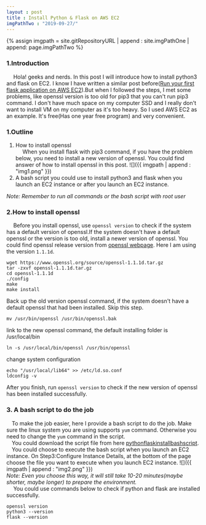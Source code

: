 ```yaml
---
layout : post
title : Install Python & Flask on AWS EC2
imgPathTwo : "2019-09-27/"
---
```


{% assign imgpath = site.gitRepositoryURL | append : site.imgPathOne | append: page.imgPathTwo %}

### 1.Introduction
&emsp; Hola! geeks and nerds. In this post I will introduce how to install python3 and flask on EC2. I know I have written a similar post before([Run your first flask application on AWS EC2](https://haveacupofcoffee.github.io/blogs/2019/01/20/Run-Your-first-flask-program-on-AWS-EC2.html)).But when I followed the steps, I met some problems, like openssl version is too old for pip3 that you can't run pip3 command. I don't have much space on my computer SSD and I really don't want to install VM on my computer as it's too heavy. So I used AWS EC2 as an example. It's free(Has one year free program) and very convenient.

### 1.Outline
1) How to install openssl <br/>
&emsp; When you install flask with pip3 command, if you have the problem below, you need to install a new version of openssl. You could find answer of how to install openssl in this post.
![]({{ imgpath | append : "img1.png"  }})<br/>
2) A bash script you could use to install python3 and flask when you launch an EC2 instance or after you launch an EC2 instance.

*Note: Remember to run all commands or the bash script with root user*
### 2.How to install openssl
&emsp; Before you install openssl, use `openssl version` to check if the system has a default version of openssl.If the system doesn't have a default openssl or the version is too old, install a newer version of openssl. You could find openssl release version from [openssl webpage](https://www.openssl.org/source/). Here I am using the version `1.1.1d`.
```
wget https://www.openssl.org/source/openssl-1.1.1d.tar.gz
tar -zxvf openssl-1.1.1d.tar.gz
cd openssl-1.1.1d
./config
make
make install
```
Back up the old version openssl command, if the system doesn't have a default openssl that had been installed. Skip this step.
```
mv /usr/bin/openssl /usr/bin/openssl.bak
```
link to the new openssl command, the default installing folder is /usr/local/bin
```
ln -s /usr/local/bin/openssl /usr/bin/openssl
```
change system configuration
```
echo "/usr/local/lib64" >> /etc/ld.so.conf
ldconfig -v
```
After you finish, run `openssl version` to check if the new version of openssl has been installed successfully.

### 3. A bash script to do the job
&emsp;To make the job easier, here I provide a bash script to do the job. Make sure the linux system you are using supports `yum` command. Otherwise you need to change the `yum` command in the script.<br/>
&emsp;You could download the script file from here [pythonflaskinstallbashscript](https://my-samplecode.s3.ca-central-1.amazonaws.com/bashscript/pythonflaskinstall.sh).<br/>
&emsp;You could choose to execute the bash script when you launch an EC2 instance. On Step3:Configure Instance Details, at the bottom of the page choose the file you want to execute when you launch EC2 instance.
![]({{ imgpath | append : "img2.png"  }})<br/>
*Note: Even you choose this way, it will still take 10-20 minutes(maybe shorter, maybe longer) to prepare the environment.*<br/>
&emsp; You could use commands below to check if python and flask are installed successfully.
```
openssl version
python3 --version
flask --version
```

